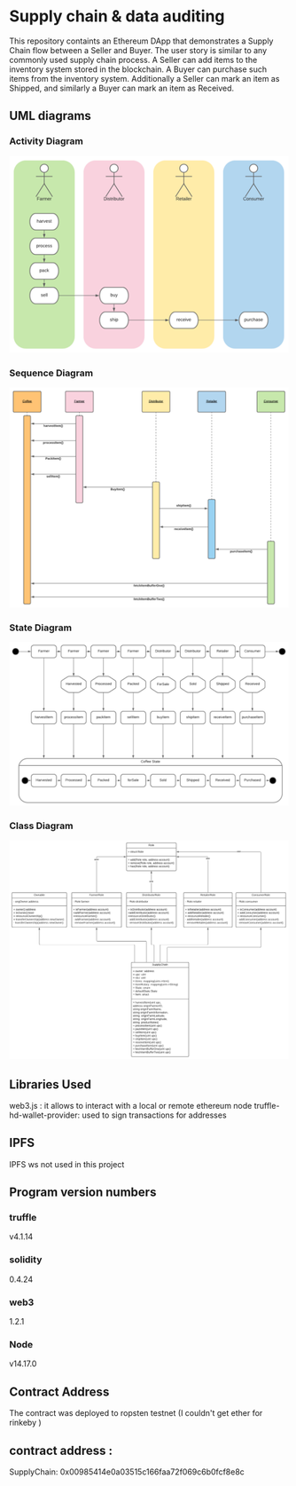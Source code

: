 # Supply chain & data auditing

This repository containts an Ethereum DApp that demonstrates a Supply Chain flow between a Seller and Buyer. The user story is similar to any commonly used supply chain process. A Seller can add items to the inventory system stored in the blockchain. A Buyer can purchase such items from the inventory system. Additionally a Seller can mark an item as Shipped, and similarly a Buyer can mark an item as Received.

## UML diagrams

### Activity Diagram
![truffle test](project-6/UML/activity.png)

### Sequence Diagram
![truffle test](project-6/UML//sequence.png)

### State Diagram
![truffle test](project-6/UML//state.png)

### Class Diagram
![truffle test](project-6/UML//class.png)

## Libraries Used

web3.js : it allows to interact with a local or remote ethereum node 
truffle-hd-wallet-provider: used to sign transactions for addresses

## IPFS
IPFS ws not used in this project

## Program version numbers

### truffle
v4.1.14

### solidity
0.4.24

### web3
1.2.1

### Node
v14.17.0

## Contract Address

The contract was deployed to ropsten testnet (I couldn't get ether for rinkeby )

## contract address : 
  SupplyChain: 0x00985414e0a03515c166faa72f069c6b0fcf8e8c



